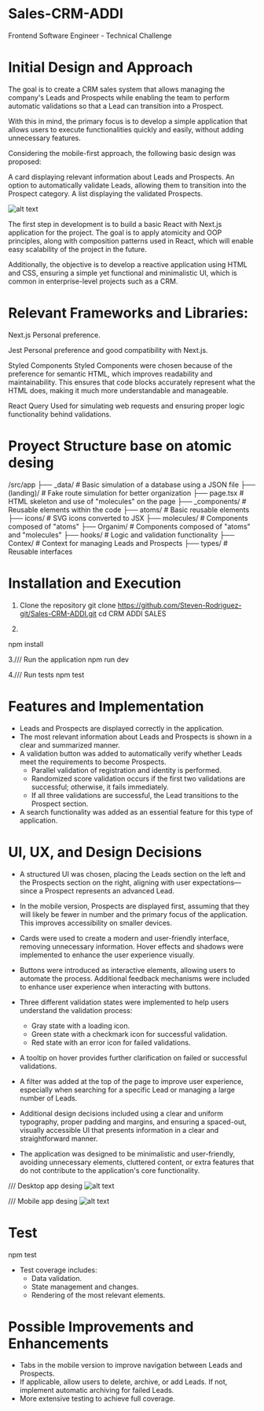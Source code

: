 # Sales-CRM-ADDI

Frontend Software Engineer -
Technical Challenge

# Initial Design and Approach

The goal is to create a CRM sales system that allows managing the company's Leads and Prospects while enabling the team to perform automatic validations so that a Lead can transition into a Prospect.

With this in mind, the primary focus is to develop a simple application that allows users to execute functionalities quickly and easily, without adding unnecessary features.

Considering the mobile-first approach, the following basic design was proposed:

A card displaying relevant information about Leads and Prospects.
An option to automatically validate Leads, allowing them to transition into the Prospect category.
A list displaying the validated Prospects.

![alt text](image-2.png)


The first step in development is to build a basic React with Next.js application for the project. The goal is to apply atomicity and OOP principles, along with composition patterns used in React, which will enable easy scalability of the project in the future.

Additionally, the objective is to develop a reactive application using HTML and CSS, ensuring a simple yet functional and minimalistic UI, which is common in enterprise-level projects such as a CRM.


# Relevant Frameworks and Libraries:

Next.js
Personal preference.

Jest
Personal preference and good compatibility with Next.js.

Styled Components
Styled Components were chosen because of the preference for semantic HTML, which improves readability and maintainability. This ensures that code blocks accurately represent what the HTML does, making it much more understandable and manageable.

React Query
Used for simulating web requests and ensuring proper logic functionality behind validations.

# Proyect Structure base on atomic  desing

/src/app
├── _data/         # Basic simulation of a database using a JSON file
├── (landing)/     # Fake route simulation for better organization
├── page.tsx       # HTML skeleton and use of "molecules" on the page
├── _components/   # Reusable elements within the code
├── atoms/         # Basic reusable elements
├── icons/         # SVG icons converted to JSX
├── molecules/     # Components composed of "atoms"
├── Organim/       # Components composed of "atoms" and "molecules"
├── hooks/         # Logic and validation functionality
├── Contex/        # Context for managing Leads and Prospects
├── types/         # Reusable interfaces

# Installation and Execution

1.  Clone the repository
git clone https://github.com/Steven-Rodriguez-git/Sales-CRM-ADDI.git
cd CRM ADDI SALES

2.
npm install

3./// Run the application
npm run dev

4./// Run tests
npm test 

# Features and Implementation

- Leads and Prospects are displayed correctly in the application.
- The most relevant information about Leads and Prospects is shown in a clear and summarized manner.
- A validation button was added to automatically verify whether Leads meet the requirements to become Prospects.
    - Parallel validation of registration and identity is performed.
    - Randomized score validation occurs if the first two validations are successful; otherwise, it fails immediately.
    - If all three validations are successful, the Lead transitions to the Prospect section.
- A search functionality was added as an essential feature for this type of application.

# UI, UX, and Design Decisions

- A structured UI was chosen, placing the Leads section on the left and the Prospects section on the right, aligning with user expectations—since a Prospect represents an advanced Lead.

- In the mobile version, Prospects are displayed first, assuming that they will likely be fewer in number and the primary focus of the application. This improves accessibility on smaller devices.

- Cards were used to create a modern and user-friendly interface, removing unnecessary information. Hover effects and shadows were implemented to enhance the user experience visually.

- Buttons were introduced as interactive elements, allowing users to automate the process. Additional feedback mechanisms were included to enhance user experience when interacting with buttons.

- Three different validation states were implemented to help users understand the validation process:

    - Gray state with a loading icon.
    - Green state with a checkmark icon for successful validation.
    - Red state with an error icon for failed validations.
- A tooltip on hover provides further clarification on failed or successful validations.
- A filter was added at the top of the page to improve user experience, especially when searching for a specific Lead or managing a large number of Leads.

- Additional design decisions included using a clear and uniform typography, proper padding and margins, and ensuring a spaced-out, visually accessible UI that presents information in a clear and straightforward manner.

- The application was designed to be minimalistic and user-friendly, avoiding unnecessary elements, cluttered content, or extra features that do not contribute to the application's core functionality.

/// Desktop app desing
![alt text](image.png)

/// Mobile app desing
![alt text](image-1.png)

# Test

npm test

- Test coverage includes:
    - Data validation.
    - State management and changes.
    - Rendering of the most relevant elements.


# Possible Improvements and Enhancements

- Tabs in the mobile version to improve navigation between Leads and Prospects.
- If applicable, allow users to delete, archive, or add Leads. If not, implement automatic archiving for failed Leads.
- More extensive testing to achieve full coverage.
